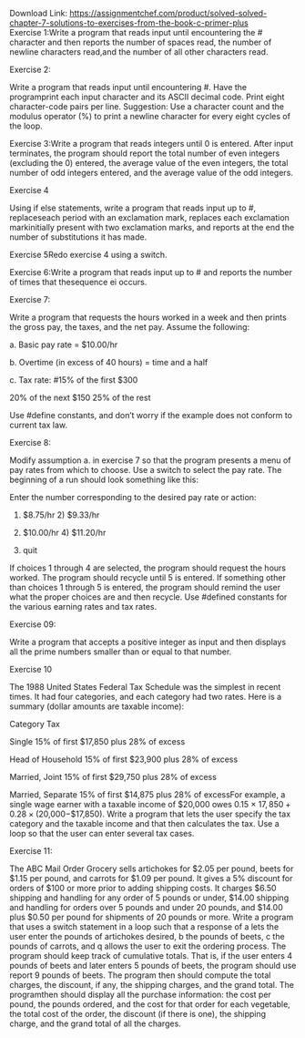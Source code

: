 Download Link: https://assignmentchef.com/product/solved-solved-chapter-7-solutions-to-exercises-from-the-book-c-primer-plus
<br>
Exercise 1:Write a program that reads input until encountering the # character and then reports the number of spaces read, the number of newline characters read,and the number of all other characters read.

Exercise 2:

Write a program that reads input until encountering #. Have the programprint each input character and its ASCII decimal code. Print eight character-code pairs per line. Suggestion: Use a character count and the modulus operator (%) to print a newline character for every eight cycles of the loop.

Exercise 3:Write a program that reads integers until 0 is entered. After input terminates, the program should report the total number of even integers (excluding the 0) entered, the average value of the even integers, the total number of odd integers entered, and the average value of the odd integers.

Exercise 4

Using if else statements, write a program that reads input up to #, replaceseach period with an exclamation mark, replaces each exclamation markinitially present with two exclamation marks, and reports at the end the number of substitutions it has made.

Exercise 5Redo exercise 4 using a switch.

Exercise 6:Write a program that reads input up to # and reports the number of times that thesequence ei occurs.

Exercise 7:

Write a program that requests the hours worked in a week and then prints the gross pay, the taxes, and the net pay. Assume the following:

a. Basic pay rate = $10.00/hr

b. Overtime (in excess of 40 hours) = time and a half

c. Tax rate: #15% of the first $300

20% of the next $150 25% of the rest

Use #define constants, and don’t worry if the example does not conform to current tax law.

Exercise 8:

Modify assumption a. in exercise 7 so that the program presents a menu of pay rates from which to choose. Use a switch to select the pay rate. The beginning of a run should look something like this:

Enter the number corresponding to the desired pay rate or action:

1) $8.75/hr 2) $9.33/hr

3) $10.00/hr 4) $11.20/hr

5) quit

If choices 1 through 4 are selected, the program should request the hours worked. The program should recycle until 5 is entered. If something other than choices 1 through 5 is entered, the program should remind the user what the proper choices are and then recycle. Use #defined constants for the various earning rates and tax rates.

Exercise 09:

Write a program that accepts a positive integer as input and then displays all the prime numbers smaller than or equal to that number.

Exercise 10

The 1988 United States Federal Tax Schedule was the simplest in recent times. It had four categories, and each category had two rates. Here is a summary (dollar amounts are taxable income):

Category Tax

Single 15% of first $17,850 plus 28% of excess

Head of Household 15% of first $23,900 plus 28% of excess

Married, Joint 15% of first $29,750 plus 28% of excess

Married, Separate 15% of first $14,875 plus 28% of excessFor example, a single wage earner with a taxable income of $20,000 owes 0.15 × $17,850 + 0.28 × ($20,000−$17,850). Write a program that lets the user specify the tax category and the taxable income and that then calculates the tax. Use a loop so that the user can enter several tax cases.

Exercise 11:

The ABC Mail Order Grocery sells artichokes for $2.05 per pound, beets for $1.15 per pound, and carrots for $1.09 per pound. It gives a 5% discount for orders of $100 or more prior to adding shipping costs. It charges $6.50 shipping and handling for any order of 5 pounds or under, $14.00 shipping and handling for orders over 5 pounds and under 20 pounds, and $14.00 plus $0.50 per pound for shipments of 20 pounds or more. Write a program that uses a switch statement in a loop such that a response of a lets the user enter the pounds of artichokes desired, b the pounds of beets, c the pounds of carrots, and q allows the user to exit the ordering process. The program should keep track of cumulative totals. That is, if the user enters 4 pounds of beets and later enters 5 pounds of beets, the program should use report 9 pounds of beets. The program then should compute the total charges, the discount, if any, the shipping charges, and the grand total. The programthen should display all the purchase information: the cost per pound, the pounds ordered, and the cost for that order for each vegetable, the total cost of the order, the discount (if there is one), the shipping charge, and the grand total of all the charges.